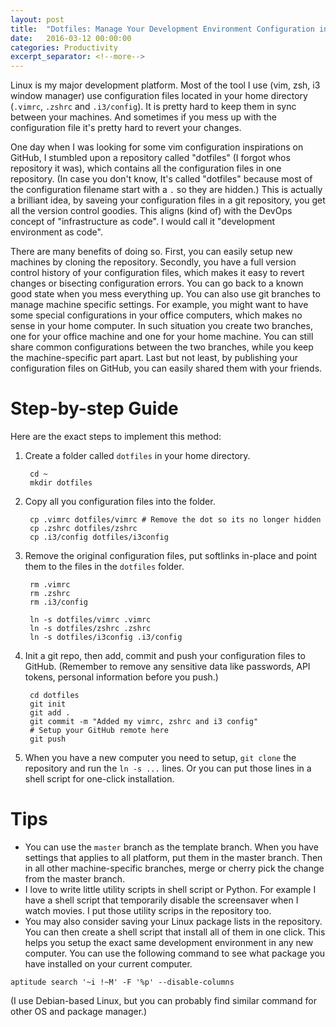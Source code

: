 ```yaml
---
layout: post
title:  "Dotfiles: Manage Your Development Environment Configuration in GitHub"
date:   2016-03-12 00:00:00
categories: Productivity
excerpt_separator: <!--more-->
---
```


Linux is my major development platform. Most of the tool I use (vim, zsh, i3 window manager) use configuration files located in your home directory (`.vimrc`, `.zshrc` and `.i3/config`). It is pretty hard to keep them in sync between your machines. And sometimes if you mess up with the configuration file it's pretty hard to revert your changes.

<!--more-->

One day when I was looking for some vim configuration inspirations on GitHub, I stumbled upon a repository called "dotfiles" (I forgot whos repository it was), which contains all the configuration files in one repository. (In case you don't know, It's called "dotfiles" because most of the configuration filename start with a `.` so they are hidden.) This is actually a brilliant idea, by saveing your configuration files in a git repository, you get all the version control goodies. This aligns (kind of) with the DevOps concept of "infrastructure as code". I would call it "development environment as code".

There are many benefits of doing so. First, you can easily setup new machines by cloning the repository. Secondly, you have a full version control history of your configuration files, which makes it easy to revert changes or bisecting configuration errors. You can go back to a known good state when you mess everything up. You can also use git branches to manage machine specific settings. For example, you might want to have some special configurations in your office computers, which makes no sense in your home computer. In such situation you create two branches, one for your office machine and one for your home machine. You can still share common configurations between the two branches, while you keep the machine-specific part apart. Last but not least, by publishing your configuration files on GitHub, you can easily shared them with your friends.


# Step-by-step Guide
Here are the exact steps to implement this method:


1. Create a folder called `dotfiles` in your home directory.

        cd ~
        mkdir dotfiles

2. Copy all you configuration files into the folder. 

        cp .vimrc dotfiles/vimrc # Remove the dot so its no longer hidden
        cp .zshrc dotfiles/zshrc
        cp .i3/config dotfiles/i3config

3. Remove the original configuration files, put softlinks in-place and point them to the files in the `dotfiles` folder. 

        rm .vimrc 
        rm .zshrc
        rm .i3/config 

        ln -s dotfiles/vimrc .vimrc
        ln -s dotfiles/zshrc .zshrc
        ln -s dotfiles/i3config .i3/config

4. Init a git repo, then add, commit and push your configuration files to GitHub. (Remember to remove any sensitive data like passwords, API tokens, personal information before you push.) 

        cd dotfiles
        git init
        git add .
        git commit -m "Added my vimrc, zshrc and i3 config"
        # Setup your GitHub remote here
        git push 

5. When you have a new computer you need to setup, `git clone` the repository and run the `ln -s ...` lines. Or you can put those lines in a shell script for one-click installation.



# Tips 

* You can use the `master` branch as the template branch. When you have settings that applies to all platform, put them in the master branch. Then in all other machine-specific branches, merge or cherry pick the change from the master branch.
* I love to write little utility scripts in shell script or Python. For example I have a shell script that temporarily disable the screensaver when I watch movies. I put those utility scrips in the repository too. 
* You may also consider saving your Linux package lists in the repository. You can then create a shell script that install all of them in one click. This helps you setup the exact same development environment in any new computer. You can use the following command to see what package you have installed on your current computer. 

```
aptitude search '~i !~M' -F '%p' --disable-columns
```
(I use Debian-based Linux, but you can probably find similar command for other OS and package manager.) 
